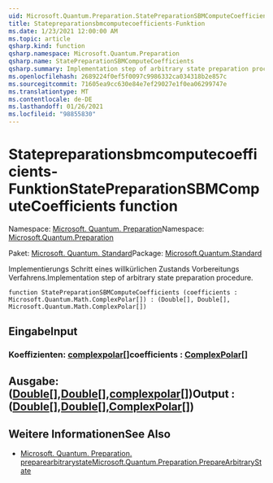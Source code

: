 ```yaml
---
uid: Microsoft.Quantum.Preparation.StatePreparationSBMComputeCoefficients
title: Statepreparationsbmcomputecoefficients-Funktion
ms.date: 1/23/2021 12:00:00 AM
ms.topic: article
qsharp.kind: function
qsharp.namespace: Microsoft.Quantum.Preparation
qsharp.name: StatePreparationSBMComputeCoefficients
qsharp.summary: Implementation step of arbitrary state preparation procedure.
ms.openlocfilehash: 2689224f0ef5f0097c9986332ca034318b2e857c
ms.sourcegitcommit: 71605ea9cc630e84e7ef29027e1f0ea06299747e
ms.translationtype: MT
ms.contentlocale: de-DE
ms.lasthandoff: 01/26/2021
ms.locfileid: "98855830"
---
```

# <a name="statepreparationsbmcomputecoefficients-function"></a><span data-ttu-id="28345-102">Statepreparationsbmcomputecoefficients-Funktion</span><span class="sxs-lookup"><span data-stu-id="28345-102">StatePreparationSBMComputeCoefficients function</span></span>

<span data-ttu-id="28345-103">Namespace: [Microsoft. Quantum. Preparation](xref:Microsoft.Quantum.Preparation)</span><span class="sxs-lookup"><span data-stu-id="28345-103">Namespace: [Microsoft.Quantum.Preparation](xref:Microsoft.Quantum.Preparation)</span></span>

<span data-ttu-id="28345-104">Paket: [Microsoft. Quantum. Standard](https://nuget.org/packages/Microsoft.Quantum.Standard)</span><span class="sxs-lookup"><span data-stu-id="28345-104">Package: [Microsoft.Quantum.Standard](https://nuget.org/packages/Microsoft.Quantum.Standard)</span></span>


<span data-ttu-id="28345-105">Implementierungs Schritt eines willkürlichen Zustands Vorbereitungs Verfahrens.</span><span class="sxs-lookup"><span data-stu-id="28345-105">Implementation step of arbitrary state preparation procedure.</span></span>

```qsharp
function StatePreparationSBMComputeCoefficients (coefficients : Microsoft.Quantum.Math.ComplexPolar[]) : (Double[], Double[], Microsoft.Quantum.Math.ComplexPolar[])
```


## <a name="input"></a><span data-ttu-id="28345-106">Eingabe</span><span class="sxs-lookup"><span data-stu-id="28345-106">Input</span></span>

### <a name="coefficients--complexpolar"></a><span data-ttu-id="28345-107">Koeffizienten: [complexpolar](xref:Microsoft.Quantum.Math.ComplexPolar)[]</span><span class="sxs-lookup"><span data-stu-id="28345-107">coefficients : [ComplexPolar](xref:Microsoft.Quantum.Math.ComplexPolar)[]</span></span>





## <a name="output--doubledoublecomplexpolar"></a><span data-ttu-id="28345-108">Ausgabe: ([Double](xref:microsoft.quantum.lang-ref.double)[],[Double](xref:microsoft.quantum.lang-ref.double)[],[complexpolar](xref:Microsoft.Quantum.Math.ComplexPolar)[])</span><span class="sxs-lookup"><span data-stu-id="28345-108">Output : ([Double](xref:microsoft.quantum.lang-ref.double)[],[Double](xref:microsoft.quantum.lang-ref.double)[],[ComplexPolar](xref:Microsoft.Quantum.Math.ComplexPolar)[])</span></span>



## <a name="see-also"></a><span data-ttu-id="28345-109">Weitere Informationen</span><span class="sxs-lookup"><span data-stu-id="28345-109">See Also</span></span>

- [<span data-ttu-id="28345-110">Microsoft. Quantum. Preparation. preparearbitrarystate</span><span class="sxs-lookup"><span data-stu-id="28345-110">Microsoft.Quantum.Preparation.PrepareArbitraryState</span></span>](xref:Microsoft.Quantum.Preparation.PrepareArbitraryState)